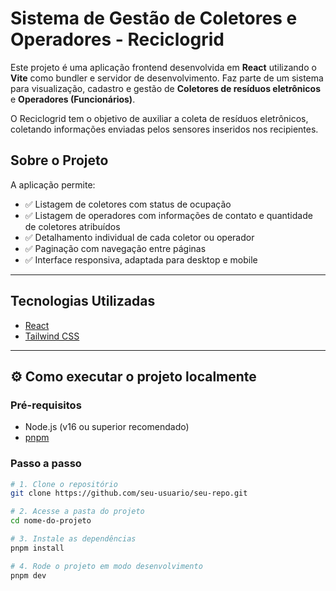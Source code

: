# Sistema de Gestão de Coletores e Operadores - Reciclogrid

Este projeto é uma aplicação frontend desenvolvida em **React** utilizando o **Vite** como bundler e servidor de desenvolvimento. Faz parte de um sistema para visualização, cadastro e gestão de **Coletores de resíduos eletrônicos** e **Operadores (Funcionários)**.

O Reciclogrid tem o objetivo de auxiliar a coleta de resíduos eletrônicos, coletando informações enviadas pelos sensores inseridos nos recipientes.


## Sobre o Projeto

A aplicação permite:

- ✅ Listagem de coletores com status de ocupação
- ✅ Listagem de operadores com informações de contato e quantidade de coletores atribuídos
- ✅ Detalhamento individual de cada coletor ou operador
- ✅ Paginação com navegação entre páginas
- ✅ Interface responsiva, adaptada para desktop e mobile

---

## Tecnologias Utilizadas

- [React](https://reactjs.org/)
- [Tailwind CSS](https://tailwindcss.com/)

---

## ⚙️ Como executar o projeto localmente

### Pré-requisitos

- Node.js (v16 ou superior recomendado)
- [pnpm](https://pnpm.io/installation)

### Passo a passo

```bash
# 1. Clone o repositório
git clone https://github.com/seu-usuario/seu-repo.git

# 2. Acesse a pasta do projeto
cd nome-do-projeto

# 3. Instale as dependências
pnpm install

# 4. Rode o projeto em modo desenvolvimento
pnpm dev
```

